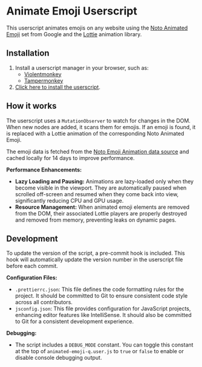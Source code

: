 # Animate Emoji Userscript

This userscript animates emojis on any website using the [Noto Animated Emoji](https://googlefonts.github.io/noto-emoji-animation/) set from Google and the [Lottie](https://airbnb.io/lottie/) animation library.

## Installation

1.  Install a userscript manager in your browser, such as:
    *   [Violentmonkey](https://violentmonkey.github.io/)
    *   [Tampermonkey](https://www.tampermonkey.net/)
2.  [Click here to install the userscript](https://github.com/quarrel/animate-web-emoji/raw/main/animated-emoji-q.user.js).

## How it works

The userscript uses a `MutationObserver` to watch for changes in the DOM. When new nodes are added, it scans them for emojis. If an emoji is found, it is replaced with a Lottie animation of the corresponding Noto Animated Emoji.

The emoji data is fetched from the [Noto Emoji Animation data source](https://googlefonts.github.io/noto-emoji-animation/data/api.json) and cached locally for 14 days to improve performance.

**Performance Enhancements:**
*   **Lazy Loading and Pausing:** Animations are lazy-loaded only when they become visible in the viewport. They are automatically paused when scrolled off-screen and resumed when they come back into view, significantly reducing CPU and GPU usage.
*   **Resource Management:** When animated emoji elements are removed from the DOM, their associated Lottie players are properly destroyed and removed from memory, preventing leaks on dynamic pages.

## Development

To update the version of the script, a pre-commit hook is included. This hook will automatically update the version number in the userscript file before each commit.

**Configuration Files:**
*   `.prettierrc.json`: This file defines the code formatting rules for the project. It should be committed to Git to ensure consistent code style across all contributors.
*   `jsconfig.json`: This file provides configuration for JavaScript projects, enhancing editor features like IntelliSense. It should also be committed to Git for a consistent development experience.

**Debugging:**
*   The script includes a `DEBUG_MODE` constant. You can toggle this constant at the top of `animated-emoji-q.user.js` to `true` or `false` to enable or disable console debugging output.
